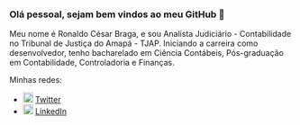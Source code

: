 ###  Olá pessoal, sejam bem vindos ao meu GitHub 👋

Meu nome é Ronaldo César Braga, e sou Analista Judiciário - Contabilidade no Tribunal de Justiça do Amapá - TJAP. Iniciando a carreira como desenvolvedor, tenho bacharelado em Ciência Contábeis, Pós-graduação em Contabilidade, Controladoria e Finanças.


Minhas redes:
<ul>
  <li>
    <img src = "https://user-images.githubusercontent.com/30157522/87161461-f33f8580-c29a-11ea-8686-34eb06e44501.png" width = "18" alt = "Twitter"> 
    <a href="https://twitter.com/ronaldocbraga" target="_blank" title="My Twitter"> Twitter </a>
  </li>
  <li>
    <img src = "https://user-images.githubusercontent.com/30157522/87161827-6cd77380-c29b-11ea-902a-725eeed60745.png" width = "18" alt = "Linkedin"> 
    <a href="https://www.linkedin.com/in/ronaldo-braga-55982763/" target="_blank" title="My LinkedIn"> LinkedIn </a>
  </li>
